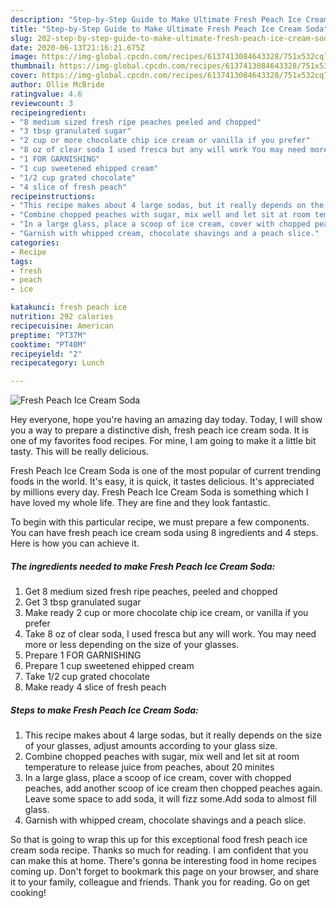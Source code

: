 ```yaml
---
description: "Step-by-Step Guide to Make Ultimate Fresh Peach Ice Cream Soda"
title: "Step-by-Step Guide to Make Ultimate Fresh Peach Ice Cream Soda"
slug: 202-step-by-step-guide-to-make-ultimate-fresh-peach-ice-cream-soda
date: 2020-06-13T21:16:21.675Z
image: https://img-global.cpcdn.com/recipes/6137413084643328/751x532cq70/fresh-peach-ice-cream-soda-recipe-main-photo.jpg
thumbnail: https://img-global.cpcdn.com/recipes/6137413084643328/751x532cq70/fresh-peach-ice-cream-soda-recipe-main-photo.jpg
cover: https://img-global.cpcdn.com/recipes/6137413084643328/751x532cq70/fresh-peach-ice-cream-soda-recipe-main-photo.jpg
author: Ollie McBride
ratingvalue: 4.6
reviewcount: 3
recipeingredient:
- "8 medium sized fresh ripe peaches peeled and chopped"
- "3 tbsp granulated sugar"
- "2 cup or more chocolate chip ice cream or vanilla if you prefer"
- "8 oz of clear soda I used fresca but any will work You may need more or less depending on the size of your glasses"
- "1 FOR GARNISHING"
- "1 cup sweetened ehipped cream"
- "1/2 cup grated chocolate"
- "4 slice of fresh peach"
recipeinstructions:
- "This recipe makes about 4 large sodas, but it really depends on the size of your glasses, adjust amounts according to your glass size."
- "Combine chopped peaches with sugar, mix well and let sit at room temperature to release juice from peaches, about 20 minites"
- "In a large glass, place a scoop of ice cream, cover with chopped peaches, add another scoop of ice cream then chopped peaches again. Leave some space to add soda, it will fizz some.Add soda to almost fill glass."
- "Garnish with whipped cream, chocolate shavings and a peach slice."
categories:
- Recipe
tags:
- fresh
- peach
- ice

katakunci: fresh peach ice 
nutrition: 292 calories
recipecuisine: American
preptime: "PT37M"
cooktime: "PT40M"
recipeyield: "2"
recipecategory: Lunch

---
```



![Fresh Peach Ice Cream Soda](https://img-global.cpcdn.com/recipes/6137413084643328/751x532cq70/fresh-peach-ice-cream-soda-recipe-main-photo.jpg)

Hey everyone, hope you're having an amazing day today. Today, I will show you a way to prepare a distinctive dish, fresh peach ice cream soda. It is one of my favorites food recipes. For mine, I am going to make it a little bit tasty. This will be really delicious.



Fresh Peach Ice Cream Soda is one of the most popular of current trending foods in the world. It's easy, it is quick, it tastes delicious. It's appreciated by millions every day. Fresh Peach Ice Cream Soda is something which I have loved my whole life. They are fine and they look fantastic.


To begin with this particular recipe, we must prepare a few components. You can have fresh peach ice cream soda using 8 ingredients and 4 steps. Here is how you can achieve it.

##### The ingredients needed to make Fresh Peach Ice Cream Soda:

1. Get 8 medium sized fresh ripe peaches, peeled and chopped
1. Get 3 tbsp granulated sugar
1. Make ready 2 cup or more chocolate chip ice cream, or vanilla if you prefer
1. Take 8 oz of clear soda, I used fresca but any will work. You may need more or less depending on the size of your glasses.
1. Prepare 1 FOR GARNISHING
1. Prepare 1 cup sweetened ehipped cream
1. Take 1/2 cup grated chocolate
1. Make ready 4 slice of fresh peach




##### Steps to make Fresh Peach Ice Cream Soda:

1. This recipe makes about 4 large sodas, but it really depends on the size of your glasses, adjust amounts according to your glass size.
1. Combine chopped peaches with sugar, mix well and let sit at room temperature to release juice from peaches, about 20 minites
1. In a large glass, place a scoop of ice cream, cover with chopped peaches, add another scoop of ice cream then chopped peaches again. Leave some space to add soda, it will fizz some.Add soda to almost fill glass.
1. Garnish with whipped cream, chocolate shavings and a peach slice.




So that is going to wrap this up for this exceptional food fresh peach ice cream soda recipe. Thanks so much for reading. I am confident that you can make this at home. There's gonna be interesting food in home recipes coming up. Don't forget to bookmark this page on your browser, and share it to your family, colleague and friends. Thank you for reading. Go on get cooking!
